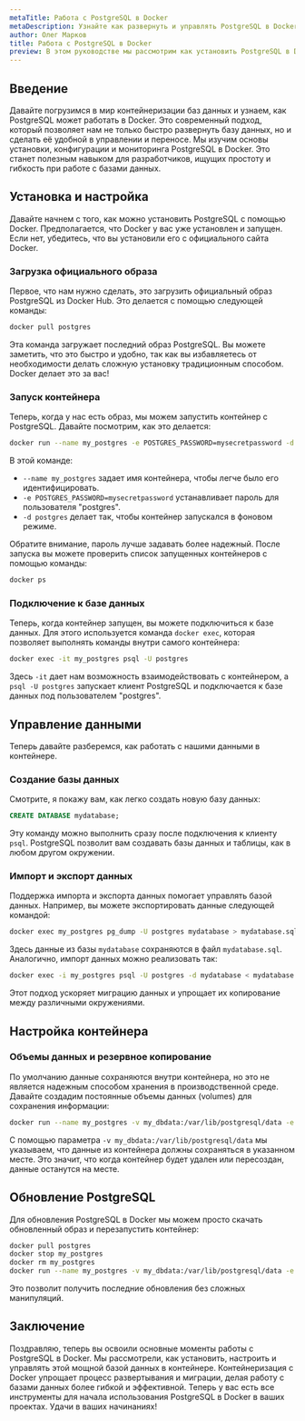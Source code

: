 ```yaml
---
metaTitle: Работа с PostgreSQL в Docker
metaDescription: Узнайте как развернуть и управлять PostgreSQL в Docker от установки до конфигурации различных параметров с примерами кода
author: Олег Марков
title: Работа с PostgreSQL в Docker
preview: В этом руководстве мы рассмотрим как установить PostgreSQL в Docker определить основные команды и настроить контейнер для эффективной работы с базами данных
---
```


## Введение

Давайте погрузимся в мир контейнеризации баз данных и узнаем, как PostgreSQL может работать в Docker. Это современный подход, который позволяет нам не только быстро развернуть базу данных, но и сделать её удобной в управлении и переносе. Мы изучим основы установки, конфигурации и мониторинга PostgreSQL в Docker. Это станет полезным навыком для разработчиков, ищущих простоту и гибкость при работе с базами данных.

## Установка и настройка

Давайте начнем с того, как можно установить PostgreSQL с помощью Docker. Предполагается, что Docker у вас уже установлен и запущен. Если нет, убедитесь, что вы установили его с официального сайта Docker.

### Загрузка официального образа

Первое, что нам нужно сделать, это загрузить официальный образ PostgreSQL из Docker Hub. Это делается с помощью следующей команды:

```bash
docker pull postgres
```

Эта команда загружает последний образ PostgreSQL. Вы можете заметить, что это быстро и удобно, так как вы избавляетесь от необходимости делать сложную установку традиционным способом. Docker делает это за вас!

### Запуск контейнера

Теперь, когда у нас есть образ, мы можем запустить контейнер с PostgreSQL. Давайте посмотрим, как это делается:

```bash
docker run --name my_postgres -e POSTGRES_PASSWORD=mysecretpassword -d postgres
```

В этой команде:

- `--name my_postgres` задает имя контейнера, чтобы легче было его идентифицировать.
- `-e POSTGRES_PASSWORD=mysecretpassword` устанавливает пароль для пользователя "postgres".
- `-d postgres` делает так, чтобы контейнер запускался в фоновом режиме.

Обратите внимание, пароль лучше задавать более надежный. После запуска вы можете проверить список запущенных контейнеров с помощью команды:

```bash
docker ps
```

### Подключение к базе данных

Теперь, когда контейнер запущен, вы можете подключиться к базе данных. Для этого используется команда `docker exec`, которая позволяет выполнять команды внутри самого контейнера:

```bash
docker exec -it my_postgres psql -U postgres
```

Здесь `-it` дает нам возможность взаимодействовать с контейнером, а `psql -U postgres` запускает клиент PostgreSQL и подключается к базе данных под пользователем "postgres".

## Управление данными

Теперь давайте разберемся, как работать с нашими данными в контейнере.

### Создание базы данных

Смотрите, я покажу вам, как легко создать новую базу данных:

```sql
CREATE DATABASE mydatabase;
```

Эту команду можно выполнить сразу после подключения к клиенту `psql`. PostgreSQL позволит вам создавать базы данных и таблицы, как в любом другом окружении.

### Импорт и экспорт данных

Поддержка импорта и экспорта данных помогает управлять базой данных. Например, вы можете экспортировать данные следующей командой:

```bash
docker exec my_postgres pg_dump -U postgres mydatabase > mydatabase.sql
```

Здесь данные из базы `mydatabase` сохраняются в файл `mydatabase.sql`. Аналогично, импорт данных можно реализовать так:

```bash
docker exec -i my_postgres psql -U postgres -d mydatabase < mydatabase.sql
```

Этот подход ускоряет миграцию данных и упрощает их копирование между различными окружениями.

## Настройка контейнера

### Объемы данных и резервное копирование

По умолчанию данные сохраняются внутри контейнера, но это не является надежным способом хранения в производственной среде. Давайте создадим постоянные объемы данных (volumes) для сохранения информации:

```bash
docker run --name my_postgres -v my_dbdata:/var/lib/postgresql/data -e POSTGRES_PASSWORD=mysecretpassword -d postgres
```

С помощью параметра `-v my_dbdata:/var/lib/postgresql/data` мы указываем, что данные из контейнера должны сохраняться в указанном месте. Это значит, что когда контейнер будет удален или пересоздан, данные останутся на месте.

## Обновление PostgreSQL

Для обновления PostgreSQL в Docker мы можем просто скачать обновленный образ и перезапустить контейнер:

```bash
docker pull postgres
docker stop my_postgres
docker rm my_postgres
docker run --name my_postgres -v my_dbdata:/var/lib/postgresql/data -e POSTGRES_PASSWORD=mysecretpassword -d postgres
```

Это позволит получить последние обновления без сложных манипуляций.

## Заключение

Поздравляю, теперь вы освоили основные моменты работы с PostgreSQL в Docker. Мы рассмотрели, как установить, настроить и управлять этой мощной базой данных в контейнере. Контейнеризация с Docker упрощает процесс развертывания и миграции, делая работу с базами данных более гибкой и эффективной. Теперь у вас есть все инструменты для начала использования PostgreSQL в Docker в ваших проектах. Удачи в ваших начинаниях!